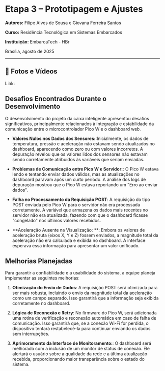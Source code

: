 # Etapa 3 – Prototipagem e Ajustes
 
**Autores:** Filipe Alves de Sousa e Giovana Ferreira Santos

**Curso:** Residência Tecnológica em Sistemas Embarcados

**Instituição:** EmbarcaTech - HBr

Brasília, agosto de 2025

---
## 🎥 Fotos e Vídeos

Link: 

## Desafios Encontrados Durante o Desenvolvimento

O desenvolvimento do projeto da caixa inteligente apresentou desafios significativos, principalmente relacionados à integração e estabilidade da comunicação entre o microcontrolador Pico W e o dashboard web.

- **Valores Nulos nos Dados dos Sensores:**:Inicialmente, os dados de temperatura, pressão e aceleração não estavam sendo atualizados no dashboard, aparecendo como zero ou com valores incorretos. A depuração revelou que os valores lidos dos sensores não estavam sendo corretamente atribuídos às variáveis que seriam enviadas.

- **Problemas de Comunicação entre Pico W e Servidor:**: O Pico W estava lendo e tentando enviar dados válidos, mas as atualizações no dashboard paravam após um curto período. A análise dos logs de depuração mostrou que o Pico W estava reportando um "Erro ao enviar dados".

- **Falha no Processamento da Requisição POST**: A requisição do tipo POST enviada pelo Pico W para o servidor não era processada corretamente. A variável que armazena os dados mais recentes no servidor não era atualizada, fazendo com que o dashboard ficasse "congelado" nos últimos valores recebidos.
  
- **Aceleração Ausente na Visualização: **: Embora os valores de aceleração bruta (eixos X, Y e Z) fossem enviados, a magnitude total da aceleração não era calculada e exibida no dashboard. A interface esperava essa informação para apresentar um valor unificado.


## Melhorias Planejadas

Para garantir a confiabilidade e a usabilidade do sistema, a equipe planeja implementar as seguintes melhorias:

1. **Otimização do Envio de Dados**: A requisição POST será otimizada para ser mais robusta, incluindo o envio da magnitude total da aceleração como um campo separado. Isso garantirá que a informação seja exibida corretamente no dashboard.

2. **Lógica de Reconexão e Retry**: No firmware do Pico W, será adicionada uma rotina de verificação e reconexão automática em caso de falha de comunicação. Isso garantirá que, se a conexão Wi-Fi for perdida, o dispositivo tentará restabelecê-la para continuar enviando os dados sem interrupções.

3. **Aprimoramento da Interface de Monitoramento:**:  O dashboard será melhorado com a inclusão de um monitor de status de conexão. Ele alertará o usuário sobre a qualidade da rede e a última atualização recebida, proporcionando maior transparência sobre o estado do sistema.


